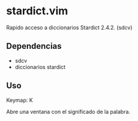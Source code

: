 # stardict.vim

Rapido acceso a diccionarios Stardict 2.4.2. (sdcv)

## Dependencias

- sdcv 
- diccionarios stardict

## Uso

Keymap: <LeaderLocal>K

Abre una ventana con el significado de la palabra.
